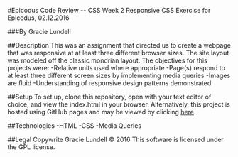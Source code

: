 #Epicodus Code Review -- CSS Week 2
Responsive CSS Exercise for Epicodus, 02.12.2016

###By Gracie Lundell

##Description
This was an assignment that directed us to create a webpage that was responsive at at least three different browser sizes. The site layout was modeled off the classic mondrian layout. The objectives for this projects were:
-Relative units used where appropriate
-Page(s) respond to at least three different screen sizes by implementing media queries
-Images are fluid
-Understanding of responsive design patterns demonstrated

##Setup
To set up, clone this repository, open with your text editor of choice, and view the index.html in your browser. Alternatively, this project is hosted using GitHub pages and may be viewed by clicking  [here](http://gracielundell.com/epicodus-css-review-2/).

##Technologies
-HTML
-CSS
-Media Queries

##Legal
Copywrite Gracie Lundell &copy; 2016 This software is licensed under the GPL license.
